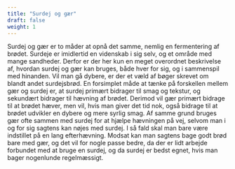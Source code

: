 ```yaml
---
title: "Surdej og gær"
draft: false
weight: 1
---
```

Surdej og gær er to måder at opnå det samme, nemlig en fermentering af
brødet. Surdeje er imidlertid en videnskab i sig selv, og et område med
mange sandheder. Derfor er der her kun en meget overordnet beskrivelse
af, hvordan surdej og gær kan bruges, både hver for sig, og i sammenspil
med hinanden. Vil man gå dybere, er der et væld af bøger skrevet om
blandt andet surdejsbrød.
En forsimplet måde at tænke på forskellen mellem gær og surdej er, at
surdej primært bidrager til smag og tekstur, og sekundært bidrager til
hævning af brødet. Derimod vil gær primært bidrage til at brødet hæver,
men vil, hvis man giver det tid nok, også bidrage til at brødet udvikler
en dybere og mere syrlig smag.
Af samme grund bruges gær ofte sammen med surdej for at hjælpe hævningen
på vej, selvom man i og for sig sagtens kan nøjes med surdej. I så fald
skal man bare være indstillet på en lang efterhævning. Modsat kan man
sagtens bage godt brød bare med gær, og det vil for nogle passe bedre,
da der er lidt arbejde forbundet med at bruge en surdej, og da surdej er
bedst egnet, hvis man bager nogenlunde regelmæssigt.
